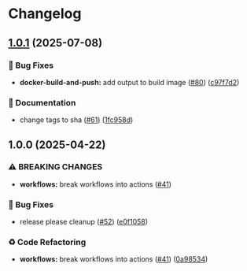# Changelog

## [1.0.1](https://github.com/MapColonies/shared-workflows/compare/build-docker-v1.0.0...build-docker-v1.0.1) (2025-07-08)


### 🐛 Bug Fixes

* **docker-build-and-push:** add output to build image ([#80](https://github.com/MapColonies/shared-workflows/issues/80)) ([c97f7d2](https://github.com/MapColonies/shared-workflows/commit/c97f7d2cdbc642bef3169edda679809bc1bf0af5))


### 📝 Documentation

* change tags to sha ([#61](https://github.com/MapColonies/shared-workflows/issues/61)) ([1fc958d](https://github.com/MapColonies/shared-workflows/commit/1fc958d115218f9a928c489b085a806fd1fd6330))

## 1.0.0 (2025-04-22)


### ⚠ BREAKING CHANGES

* **workflows:** break workflows into actions ([#41](https://github.com/MapColonies/shared-workflows/issues/41))

### 🐛 Bug Fixes

* release please cleanup ([#52](https://github.com/MapColonies/shared-workflows/issues/52)) ([e0f1058](https://github.com/MapColonies/shared-workflows/commit/e0f1058fb4bee4f89835709972e8ad6c8a3382f6))


### ♻️ Code Refactoring

* **workflows:** break workflows into actions ([#41](https://github.com/MapColonies/shared-workflows/issues/41)) ([0a98534](https://github.com/MapColonies/shared-workflows/commit/0a9853421116d3bcc4cae4681977857cbc518e51))
